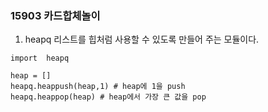 ### 15903 카드합체놀이

1. heapq
리스트를 힙처럼 사용할 수 있도록 만들어 주는 모듈이다.

```
import  heapq

heap = []
heapq.heappush(heap,1) # heap에 1을 push
heapq.heappop(heap) # heap에서 가장 큰 값을 pop

```